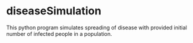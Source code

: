 # diseaseSimulation
This python program simulates spreading of disease with provided initial number of infected people in a population.
